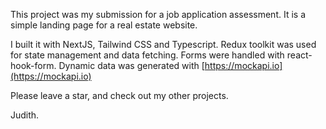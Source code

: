 This project was my submission for a job application assessment. It is a simple landing page for a real estate website.

I built it with NextJS, Tailwind CSS and Typescript. Redux toolkit was used for state management and data fetching. Forms were handled with react-hook-form. 
Dynamic data was generated with [https://mockapi.io](https://mockapi.io)

Please leave a star, and check out my other projects. 

Judith.


